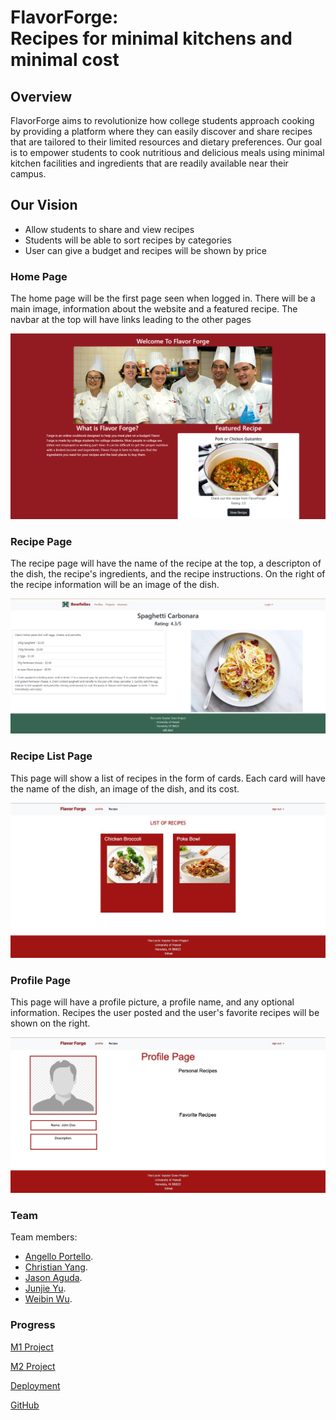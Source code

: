 # FlavorForge: <br /> Recipes for minimal kitchens and minimal cost

## Overview

FlavorForge aims to revolutionize how college students approach cooking by providing a platform where they can easily discover and share recipes that are tailored to their limited resources and dietary preferences. Our goal is to empower students to cook nutritious and delicious meals using minimal kitchen facilities and ingredients that are readily available near their campus.

## Our Vision

* Allow students to share and view recipes
* Students will be able to sort recipes by categories
* User can give a budget and recipes will be shown by price

### Home Page

The home page will be the first page seen when logged in. There will be a main image, information about the website and a featured recipe. The navbar at the top will have links leading to the other pages

![](images/homepage.png)

### Recipe Page

The recipe page will have the name of the recipe at the top, a descripton of the dish, the recipe's ingredients, and the recipe instructions. On the right of the recipe information will be an image of the dish.

![](images/recipepage.png)

### Recipe List Page

This page will show a list of recipes in the form of cards. Each card will have the name of the dish, an image of the dish, and its cost.

![](images/recipelistpage.png)

### Profile Page

This page will have a profile picture, a profile name, and any optional information. Recipes the user posted and the user's favorite recipes will be shown on the right.

![](images/profilepage.png)

### Team

Team members:
* [Angello Portello](https://github.com/AngePort).
* [Christian Yang](https://github.com/ccyang617).
* [Jason Aguda](https://github.com/Jaguda01).
* [Junjie Yu](https://github.com/junjieyu808).
* [Weibin Wu](https://github.com/Weibin808).

### Progress
[M1 Project](https://github.com/orgs/Flavor-Forge/projects/1)

[M2 Project](https://github.com/orgs/Flavor-Forge/projects/3)

[Deployment](http://159.223.193.159)

[GitHub](https://github.com/Flavor-Forge)
